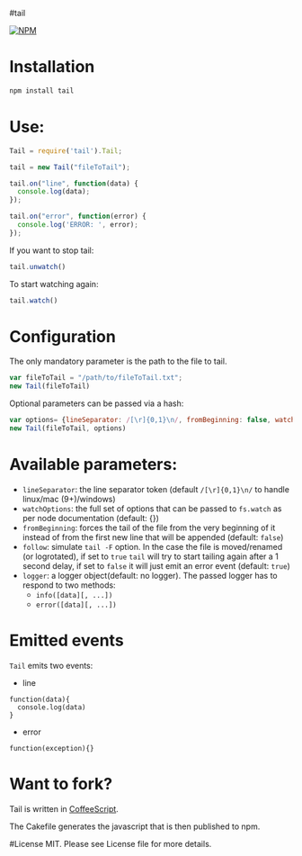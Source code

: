 #tail

[![NPM](https://nodei.co/npm/tail.png?downloads=true&downloadRank=true)](https://nodei.co/npm/tail.png?downloads=true&downloadRank=true)

# Installation

```bash
npm install tail
```

# Use:
```javascript
Tail = require('tail').Tail;

tail = new Tail("fileToTail");

tail.on("line", function(data) {
  console.log(data);
});

tail.on("error", function(error) {
  console.log('ERROR: ', error);
});
```

If you want to stop tail:

```javascript
tail.unwatch()
```

To start watching again:
```javascript
tail.watch()
```

# Configuration
The only mandatory parameter is the path to the file to tail. 

```javascript
var fileToTail = "/path/to/fileToTail.txt";
new Tail(fileToTail)
```

Optional parameters can be passed via a hash:

```javascript
var options= {lineSeparator: /[\r]{0,1}\n/, fromBeginning: false, watchOptions: {}, follow: true, logger: console}
new Tail(fileToTail, options)
```

# Available parameters:

* `lineSeparator`:  the line separator token (default `/[\r]{0,1}\n/` to handle linux/mac (9+)/windows)
* `watchOptions`:  the full set of options that can be passed to `fs.watch` as per node documentation (default: {})
* `fromBeginning`: forces the tail of the file from the very beginning of it instead of from the first new line that will be appended (default: `false`)
* `follow`: simulate `tail -F` option. In the case the file is moved/renamed (or logrotated), if set to `true` `tail` will try to start tailing again after a 1 second delay, if set to `false` it will just emit an error event (default: `true`)
* `logger`: a logger object(default: no logger). The passed logger has to respond to two methods:
    * `info([data][, ...])`
    * `error([data][, ...])`

# Emitted events
`Tail` emits two events:

* line
```
function(data){
  console.log(data)
}
```
* error
```
function(exception){}
```

# Want to fork?

Tail is written in [CoffeeScript](http://jashkenas.github.com/coffee-script/).

The Cakefile generates the javascript that is then published to npm.

#License
MIT. Please see License file for more details.